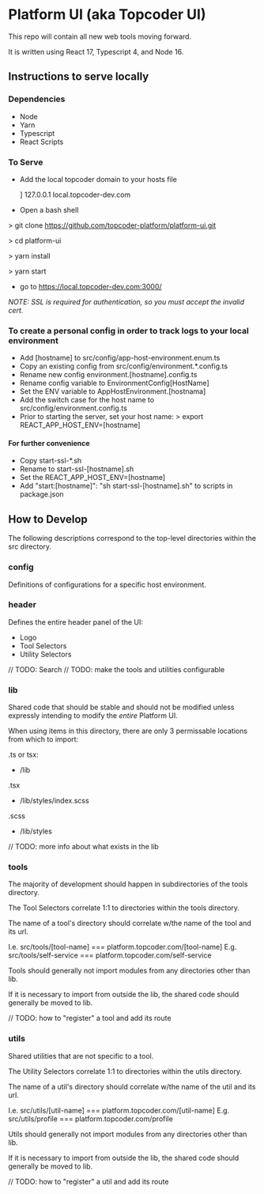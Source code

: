 # Platform UI (aka Topcoder UI)

This repo will contain all new web tools moving forward. 

It is written using React 17, Typescript 4, and Node 16.

## Instructions to serve locally

### Dependencies
- Node
- Yarn
- Typescript
- React Scripts

### To Serve

- Add the local topcoder domain to your hosts file

    ] 127.0.0.1 		local.topcoder-dev.com

- Open a bash shell

\> git clone https://github.com/topcoder-platform/platform-ui.git

\> cd platform-ui

\> yarn install

\> yarn start

- go to https://local.topcoder-dev.com:3000/

*NOTE: SSL is required for authentication, so you must accept the invalid cert.*

### To create a personal config in order to track logs to your local environment

- Add [hostname] to src/config/app-host-environment.enum.ts
- Copy an existing config from src/config/environment.*.config.ts
- Rename new config environment.[hostname].config.ts
- Rename config variable to EnvironmentConfig[HostName]
- Set the ENV variable to AppHostEnvironment.[hostnama]
- Add the switch case for the host name to src/config/environment.config.ts
- Prior to starting the server, set your host name:
\> export REACT_APP_HOST_ENV=[hostname]

#### For further convenience

- Copy start-ssl-*.sh
- Rename to start-ssl-[hostname].sh
- Set the REACT_APP_HOST_ENV=[hostname]
- Add "start:[hostname]": "sh start-ssl-[hostname].sh" to scripts in package.json

## How to Develop

The following descriptions correspond to the top-level directories within the 
src directory.

### config

Definitions of configurations for a specific host environment.

### header

Defines the entire header panel of the UI:

- Logo
- Tool Selectors
- Utility Selectors

// TODO: Search
// TODO: make the tools and utilities configurable

### lib

Shared code that should be stable and should not be modified unless expressly
intending to modify the *entire* Platform UI.

When using items in this directory, there are only 3 permissable locations
from which to import:

.ts or tsx:
- /lib

.tsx
- /lib/styles/index.scss

.scss
- /lib/styles

// TODO: more info about what exists in the lib

### tools

The majority of development should happen in subdirectories of the tools directory.

The Tool Selectors correlate 1:1 to directories within the tools directory.

The name of a tool's directory should correlate w/the name of the tool and its url.

I.e. src/tools/[tool-name] === platform.topcoder.com/[tool-name]
E.g. src/tools/self-service === platform.topcoder.com/self-service

Tools should generally not import modules from any directories other than lib. 

If it is necessary to import from outside the lib, the shared code should 
generally be moved to lib.

// TODO: how to "register" a tool and add its route

### utils

Shared utilities that are not specific to a tool.

The Utility Selectors correlate 1:1 to directories within the utils directory.

The name of a util's directory should correlate w/the name of the util and its url.

I.e. src/utils/[util-name] === platform.topcoder.com/[util-name]
E.g. src/utils/profile === platform.topcoder.com/profile

Utils should generally not import modules from any directories other than lib. 

If it is necessary to import from outside the lib, the shared code should 
generally be moved to lib.

// TODO: how to "register" a util and add its route
